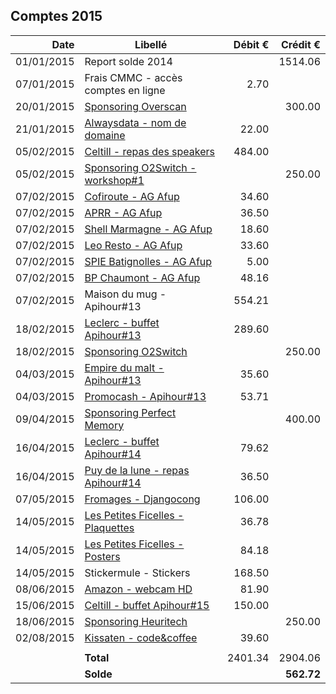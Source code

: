 
## Comptes 2015

| Date       | Libellé                                                                            | Débit €   | Crédit €  |
|-----------:|------------------------------------------------------------------------------------|----------:|----------:|
| 01/01/2015 | Report solde 2014                                                                  |           |   1514.06 |
| 07/01/2015 | Frais CMMC - accès comptes en ligne                                                |      2.70 |           |
| 20/01/2015 | [Sponsoring Overscan](invoices/out/201501_01_overscan.md)                          |           |    300.00 |
| 21/01/2015 | [Alwaysdata - nom de domaine](invoices/in/201501_01_alwaysdata.pdf)                |     22.00 |           |
| 05/02/2015 | [Celtill - repas des speakers](invoices/in/201502_01_celtill.pdf)                  |    484.00 |           |
| 05/02/2015 | [Sponsoring O2Switch - workshop#1](../2014/invoices/out/201411_04_o2switch.pdf)    |           |    250.00 |
| 07/02/2015 | [Cofiroute - AG Afup](invoices/in/201502_02_afup.pdf)                              |     34.60 |           |
| 07/02/2015 | [APRR - AG Afup](invoices/in/201502_02_afup.pdf)                                   |     36.50 |           |
| 07/02/2015 | [Shell Marmagne - AG Afup](invoices/in/201502_02_afup.pdf)                         |     18.60 |           |
| 07/02/2015 | [Leo Resto - AG Afup](invoices/in/201502_02_afup.pdf)                              |     33.60 |           |
| 07/02/2015 | [SPIE Batignolles - AG Afup](invoices/in/201502_02_afup.pdf)                       |      5.00 |           |
| 07/02/2015 | [BP Chaumont - AG Afup](invoices/in/201502_02_afup.pdf)                            |     48.16 |           |
| 07/02/2015 | Maison du mug - Apihour#13                                                         |    554.21 |           |
| 18/02/2015 | [Leclerc - buffet Apihour#13](invoices/in/201502_03_leclerc.pdf)                   |    289.60 |           |
| 18/02/2015 | [Sponsoring O2Switch](invoices/out/201502_01_o2switch.pdf)                         |           |    250.00 |
| 04/03/2015 | [Empire du malt - Apihour#13](invoices/in/201503_01_empiredumalt.pdf)              |     35.60 |           |
| 04/03/2015 | [Promocash - Apihour#13](invoices/in/201503_02_promocash.pdf)                      |     53.71 |           |
| 09/04/2015 | [Sponsoring Perfect Memory](invoices/out/201502_02_perfectmemory.pdf)              |           |    400.00 |
| 16/04/2015 | [Leclerc - buffet Apihour#14](invoices/in/201504_01_leclerc.pdf)                   |     79.62 |           |
| 16/04/2015 | [Puy de la lune - repas Apihour#14](invoices/in/201504_02_puydelalune.pdf)         |     36.50 |           |
| 07/05/2015 | [Fromages - Djangocong](invoices/in/201505_01_fromages.pdf)                        |    106.00 |           |
| 14/05/2015 | [Les Petites Ficelles - Plaquettes](invoices/in/201505_02_lespetitesficelles.pdf)  |     36.78 |           |
| 14/05/2015 | [Les Petites Ficelles - Posters](invoices/in/201505_03_lespetitesficelles.pdf)     |     84.18 |           |
| 14/05/2015 | Stickermule - Stickers                                                             |    168.50 |           |
| 08/06/2015 | [Amazon - webcam HD](invoices/in/201506_01_amazon.pdf)                             |     81.90 |           |
| 15/06/2015 | [Celtill - buffet Apihour#15](invoices/in/201506_02_celtill.pdf)                   |    150.00 |           |
| 18/06/2015 | [Sponsoring Heuritech](invoices/out/201504_01_heuritech.pdf)                       |           |    250.00 |
| 02/08/2015 | [Kissaten - code&coffee](invoices/in/201508_01_kissaten.pdf)                       |     39.60 |           |
|            |                                                                                    |           |           |
|            |                                                                          **Total** |   2401.34 |   2904.06 |
|            |                                                                          **Solde** |           | **562.72**|
